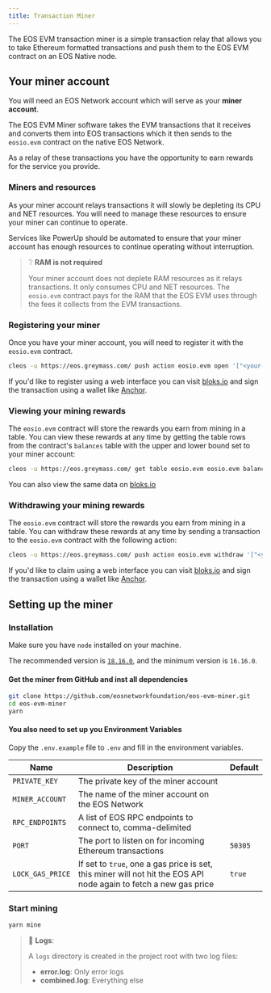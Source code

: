 ```yaml
---
title: Transaction Miner
--- 
```


The EOS EVM transaction miner is a simple transaction relay that allows you to take Ethereum formatted transactions and 
push them to the EOS EVM contract on an EOS Native node. 


## Your miner account

You will need an EOS Network account which will serve as your **miner account**. 

The EOS EVM Miner software takes the EVM transactions that it receives and converts them into EOS transactions which it then sends 
to the `eosio.evm` contract on the native EOS Network. 

As a relay of these transactions you have the opportunity to earn rewards for the service you provide.

### Miners and resources

As your miner account relays transactions it will slowly be depleting its CPU and NET resources. You will need to manage these
resources to ensure your miner can continue to operate.

Services like PowerUp should be automated to ensure that your miner account has enough resources to continue operating 
without interruption.

> ❔ **RAM is not required**
> 
> Your miner account does not deplete RAM resources as it relays transactions. It only consumes CPU and NET resources.
> The `eosio.evm` contract pays for the RAM that the EOS EVM uses through the fees it collects from the EVM transactions.

### Registering your miner

Once you have your miner account, you will need to register it with the `eosio.evm` contract.

```bash
cleos -u https://eos.greymass.com/ push action eosio.evm open '["<your-miner-account>"]' -p <your-miner-account>
```

If you'd like to register using a web interface you can visit [bloks.io](https://bloks.io/account/eosio.evm?loadContract=true&tab=Actions&account=eosio.evm&scope=eosio.evm&limit=100&action=open)
and sign the transaction using a wallet like [Anchor](https://www.greymass.com/anchor).

### Viewing your mining rewards

The `eosio.evm` contract will store the rewards you earn from mining in a table. You can view these rewards at any time by
getting the table rows from the contract's `balances` table with the upper and lower bound set to your miner account:

```bash
cleos -u https://eos.greymass.com/ get table eosio.evm eosio.evm balances -U <your-miner-account> -L <your-miner-account>
```

You can also view the same data on [bloks.io](https://bloks.io/account/eosio.evm?loadContract=true&tab=Tables&account=eosio.evm&scope=eosio.evm&limit=100&table=balances)


### Withdrawing your mining rewards

The `eosio.evm` contract will store the rewards you earn from mining in a table. You can withdraw these rewards at any
time by sending a transaction to the `eosio.evm` contract with the following action:

```bash
cleos -u https://eos.greymass.com/ push action eosio.evm withdraw '["<your-miner-account>", "1.0000 EOS"]' -p <your-miner-account>
```

If you'd like to claim using a web interface you can visit [bloks.io](https://bloks.io/account/eosio.evm?loadContract=true&tab=Actions&account=eosio.evm&scope=eosio.evm&limit=100&table=balances&action=withdraw)
and sign the transaction using a wallet like [Anchor](https://www.greymass.com/anchor).


## Setting up the miner

### Installation

Make sure you have `node` installed on your machine. 

The recommended version is [`18.16.0`](https://nodejs.org/en/download), and the minimum version is `16.16.0`.

#### Get the miner from GitHub and inst all dependencies

```bash
git clone https://github.com/eosnetworkfoundation/eos-evm-miner.git
cd eos-evm-miner
yarn
```

#### You also need to set up you Environment Variables
Copy the `.env.example` file to `.env` and fill in the environment variables.

| Name | Description                                                                                                       | Default |
| --- |-------------------------------------------------------------------------------------------------------------------|---------|
| `PRIVATE_KEY` | The private key of the miner account                                                                              |         |
| `MINER_ACCOUNT` | The name of the miner account on the EOS Network                                                                  |         |
| `RPC_ENDPOINTS` | A list of EOS RPC endpoints to connect to, comma-delimited                                                        |         |
| `PORT` | The port to listen on for incoming Ethereum transactions                                                          | `50305` |
| `LOCK_GAS_PRICE` | If set to `true`, one a gas price is set, this miner will not hit the EOS API node again to fetch a new gas price | `true`  |




### Start mining

```bash
yarn mine
```

> 📄 **Logs**:
> 
> A `logs` directory is created in the project root with two log files:
> - **error.log**: Only error logs
> - **combined.log**: Everything else





